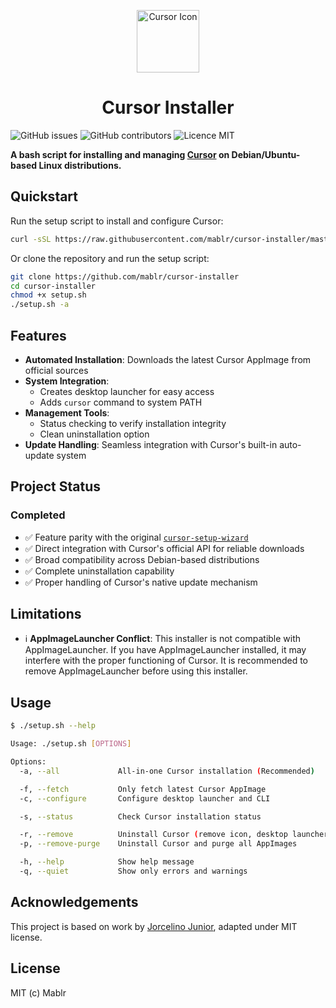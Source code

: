 <p align="center">
  <img src="https://raw.githubusercontent.com/mablr/cursor-installer/refs/heads/master/cursor-icon.svg" alt="Cursor Icon" width="100"/>
</p>

<h1 align="center">Cursor Installer</h1>

![GitHub issues](https://img.shields.io/github/issues/mablr/cursor-installer)
![GitHub contributors](https://img.shields.io/github/contributors/mablr/cursor-installer)
![Licence MIT](https://img.shields.io/badge/License-MIT-blue)


**A bash script for installing and managing [Cursor](https://cursor.sh/) on Debian/Ubuntu-based Linux distributions.**

## Quickstart

Run the setup script to install and configure Cursor:
```bash
curl -sSL https://raw.githubusercontent.com/mablr/cursor-installer/master/setup.sh | bash -s -- -a
```

Or clone the repository and run the setup script:
```bash
git clone https://github.com/mablr/cursor-installer
cd cursor-installer
chmod +x setup.sh
./setup.sh -a
```

## Features

- **Automated Installation**: Downloads the latest Cursor AppImage from official sources
- **System Integration**: 
  - Creates desktop launcher for easy access
  - Adds `cursor` command to system PATH
- **Management Tools**:
  - Status checking to verify installation integrity
  - Clean uninstallation option
- **Update Handling**: Seamless integration with Cursor's built-in auto-update system

## Project Status

### Completed
- ✅ Feature parity with the original [`cursor-setup-wizard`](https://github.com/jorcelinojunior/cursor-setup-wizard/)
- ✅ Direct integration with Cursor's official API for reliable downloads
- ✅ Broad compatibility across Debian-based distributions
- ✅ Complete uninstallation capability
- ✅ Proper handling of Cursor's native update mechanism

## Limitations

- ℹ️ **AppImageLauncher Conflict**: This installer is not compatible with AppImageLauncher. If you have AppImageLauncher installed, it may interfere with the proper functioning of Cursor. It is recommended to remove AppImageLauncher before using this installer.

## Usage

```bash
$ ./setup.sh --help

Usage: ./setup.sh [OPTIONS]

Options:
  -a, --all             All-in-one Cursor installation (Recommended)

  -f, --fetch           Only fetch latest Cursor AppImage 
  -c, --configure       Configure desktop launcher and CLI

  -s, --status          Check Cursor installation status

  -r, --remove          Uninstall Cursor (remove icon, desktop launcher, and CLI command)
  -p, --remove-purge    Uninstall Cursor and purge all AppImages

  -h, --help            Show help message
  -q, --quiet           Show only errors and warnings
```

## Acknowledgements

This project is based on work by [Jorcelino Junior](https://github.com/jorcelinojunior/cursor-setup-wizard/), adapted under MIT license.

## License

MIT (c) Mablr